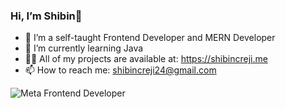 ###  Hi, I’m Shibin👋

- 👀 I’m a self-taught Frontend Developer and MERN Developer
- 🌱 I’m currently learning Java
- 👨‍💻 All of my projects are available at: https://shibincreji.me
- 📫 How to reach me: shibincreji24@gmail.com

![Meta Frontend Developer](https://www.credly.com/badges/25cd0499-8e5f-4219-a908-4ab5319847ee/public_url)



